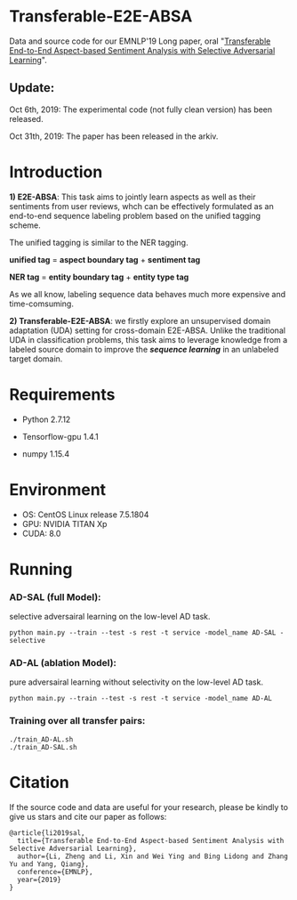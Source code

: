 # Transferable-E2E-ABSA

Data and source code for our EMNLP'19 Long paper, oral "[Transferable End-to-End Aspect-based Sentiment Analysis with Selective Adversarial Learning](https://hsqmlzno1.github.io/assets/publications/SAL2019.pdf)".


## Update:
Oct 6th, 2019: The experimental code (not fully clean version) has been released.

Oct 31th, 2019: The paper has been released in the arkiv.

# Introduction

**1) E2E-ABSA**: This task aims to jointly learn aspects as well as their sentiments from user reviews, whch can be effectively formulated as an end-to-end sequence labeling problem based on the unified tagging scheme.

The unified tagging is similar to the NER tagging.

**unified tag** = **aspect boundary tag** + **sentiment tag**

**NER tag** = **entity boundary tag** + **entity type tag**

As we all know, labeling sequence data behaves much more expensive and time-comsuming. 

**2) Transferable-E2E-ABSA**: we firstly explore an unsupervised domain adaptation (UDA) setting for cross-domain E2E-ABSA. Unlike the traditional UDA in classification problems, this task aims to leverage knowledge from a labeled source domain to improve the ***sequence learning*** in an unlabeled target domain.

# Requirements
+ Python 2.7.12

+ Tensorflow-gpu 1.4.1

+ numpy 1.15.4


# Environment
+ OS: CentOS Linux release 7.5.1804
+ GPU: NVIDIA TITAN Xp
+ CUDA: 8.0

# Running

### AD-SAL (full Model): 
selective adversairal learning on the low-level AD task.
```
python main.py --train --test -s rest -t service -model_name AD-SAL -selective
```

### AD-AL (ablation Model): 
pure adversairal learning without selectivity on the low-level AD task.
```
python main.py --train --test -s rest -t service -model_name AD-AL
```

### Training over all transfer pairs:
```
./train_AD-AL.sh
./train_AD-SAL.sh
```

# Citation

If the source code and data are useful for your research, please be kindly to give us stars and cite our paper as follows:

```
@article{li2019sal,
  title={Transferable End-to-End Aspect-based Sentiment Analysis with Selective Adversarial Learning},
  author={Li, Zheng and Li, Xin and Wei Ying and Bing Lidong and Zhang Yu and Yang, Qiang},
  conference={EMNLP},
  year={2019}
}
```
